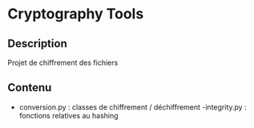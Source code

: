 # Cryptography Tools

## Description
Projet de chiffrement des fichiers

## Contenu
- conversion.py : classes de chiffrement / déchiffrement
-integrity.py : fonctions relatives au hashing

